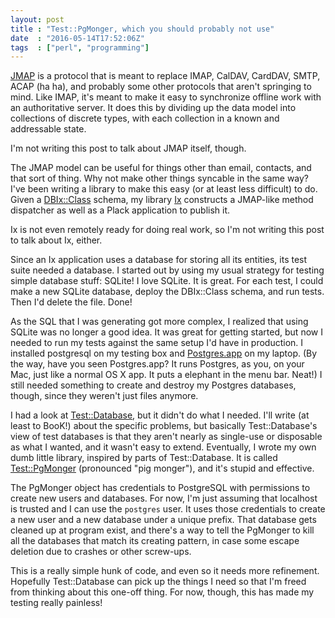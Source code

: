 ```yaml
---
layout: post
title : "Test::PgMonger, which you should probably not use"
date  : "2016-05-14T17:52:06Z"
tags  : ["perl", "programming"]
---
```

[JMAP](http://jmap.io/) is a protocol that is meant to replace IMAP, CalDAV,
CardDAV, SMTP, ACAP (ha ha), and probably some other protocols that aren't
springing to mind.  Like IMAP, it's meant to make it easy to synchronize
offline work with an authoritative server.  It does this by dividing up the
data model into collections of discrete types, with each collection in a known
and addressable state.

I'm not writing this post to talk about JMAP itself, though.

The JMAP model can be useful for things other than email, contacts, and that
sort of thing.  Why not make other things syncable in the same way?  I've been
writing a library to make this easy (or at least less difficult) to do.  Given
a [DBIx::Class](https://metacpan.org/pod/distribution/DBIx-Class/lib/DBIx/Class.pod)
schema, my library [Ix](https://github.com/pobox/Ix) constructs a JMAP-like
method dispatcher as well as a Plack application to publish it.

Ix is not even remotely ready for doing real work, so I'm not writing this post
to talk about Ix, either.

Since an Ix application uses a database for storing all its entities, its test
suite needed a database.  I started out by using my usual strategy for testing
simple database stuff: SQLite!  I love SQLite.  It is great.  For each test, I
could make a new SQLite database, deploy the DBIx::Class schema, and run tests.
Then I'd delete the file.  Done!

As the SQL that I was generating got more complex, I realized that using SQLite
was no longer a good idea.  It was great for getting started, but now I needed
to run my tests against the same setup I'd have in production.  I installed
postgresql on my testing box and [Postgres.app](http://postgresapp.com/) on my
laptop.  (By the way, have you seen Postgres.app?  It runs Postgres, as you, on
your Mac, just like a normal OS X app.  It puts a elephant in the menu bar.
Neat!)  I still needed something to create and destroy my Postgres databases,
though, since they weren't just files anymore.

I had a look at [Test::Database](https://metacpan.org/pod/Test::Database), but
it didn't do what I needed.  I'll write (at least to BooK!) about the specific
problems, but basically Test::Database's view of test databases is that they
aren't nearly as single-use or disposable as what I wanted, and it wasn't easy
to extend.  Eventually, I wrote my own dumb little library, inspired by parts
of Test::Database.  It is called
[Test::PgMonger](https://github.com/rjbs/Test-PgMonger/blob/master/lib/Test/PgMonger.pm)
(pronounced "pig monger"), and it's stupid and effective.

The PgMonger object has credentials to PostgreSQL with permissions to create
new users and databases.  For now, I'm just assuming that localhost is trusted
and I can use the `postgres` user.  It uses those credentials to create a new
user and a new database under a unique prefix.  That database gets cleaned up
at program exist, and there's a way to tell the PgMonger to kill all the
databases that match its creating pattern, in case some escape deletion due to
crashes or other screw-ups.

This is a really simple hunk of code, and even so it needs more refinement.
Hopefully Test::Database can pick up the things I need so that I'm freed from
thinking about this one-off thing.  For now, though, this has made my testing
really painless!

